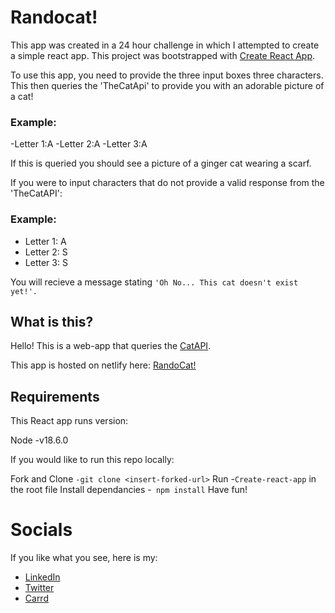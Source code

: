 # Randocat!

This app was created in a 24 hour challenge in which I attempted to create a simple react app.
This project was bootstrapped with [Create React App](https://github.com/facebook/create-react-app).

To use this app, you need to provide the three input boxes three characters. This then queries the 'TheCatApi' to provide you with an adorable picture of a cat!

### Example:

-Letter 1:A
-Letter 2:A
-Letter 3:A

If this is queried you should see a picture of a ginger cat wearing a scarf.

If you were to input characters that do not provide a valid response from the 'TheCatAPI':

### Example:

- Letter 1: A
- Letter 2: S
- Letter 3: S

You will recieve a message stating `'Oh No... This cat doesn't exist yet!'.`

## What is this?

Hello! This is a web-app that queries the [CatAPI](https://thecatapi.com/).

This app is hosted on netlify here: [RandoCat!](https://randocat.moose17.dev/)

## Requirements
This React app runs version:

Node -v18.6.0

If you would like to run this repo locally:

Fork and Clone `-git clone <insert-forked-url>`
Run -`Create-react-app` in the root file
Install dependancies -` npm install`
Have fun!

# Socials

If you like what you see, here is my:

- [LinkedIn](https://www.linkedin.com/in/tommybowden/)
- [Twitter](https://twitter.com/Moooose17)
- [Carrd](https://tom-moose.carrd.co/)
